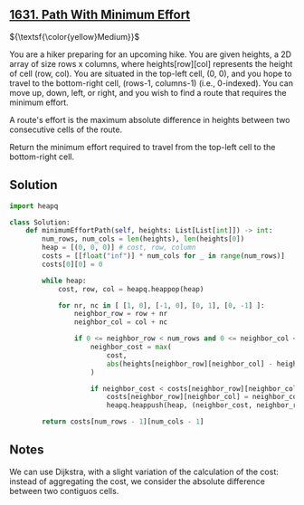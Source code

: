 ## [1631. Path With Minimum Effort](https://leetcode.com/problems/path-with-minimum-effort/)

${\textsf{\color{yellow}Medium}}$

You are a hiker preparing for an upcoming hike. You are given heights, a 2D array of size rows x columns, where heights[row][col] represents the height of cell (row, col). You are situated in the top-left cell, (0, 0), and you hope to travel to the bottom-right cell, (rows-1, columns-1) (i.e., 0-indexed). You can move up, down, left, or right, and you wish to find a route that requires the minimum effort.

A route's effort is the maximum absolute difference in heights between two consecutive cells of the route.

Return the minimum effort required to travel from the top-left cell to the bottom-right cell.

## Solution
```python
import heapq

class Solution:
    def minimumEffortPath(self, heights: List[List[int]]) -> int:
        num_rows, num_cols = len(heights), len(heights[0])
        heap = [(0, 0, 0)] # cost, row, column
        costs = [[float("inf")] * num_cols for _ in range(num_rows)]
        costs[0][0] = 0

        while heap:
            cost, row, col = heapq.heappop(heap)

            for nr, nc in [ [1, 0], [-1, 0], [0, 1], [0, -1] ]:
                neighbor_row = row + nr
                neighbor_col = col + nc

                if 0 <= neighbor_row < num_rows and 0 <= neighbor_col < num_cols:
                    neighbor_cost = max(
                        cost, 
                        abs(heights[neighbor_row][neighbor_col] - heights[row][col])
                    )

                    if neighbor_cost < costs[neighbor_row][neighbor_col]:
                        costs[neighbor_row][neighbor_col] = neighbor_cost
                        heapq.heappush(heap, (neighbor_cost, neighbor_row, neighbor_col))

        return costs[num_rows - 1][num_cols - 1]
```

## Notes
We can use Dijkstra, with a slight variation of the calculation of the cost: instead of aggregating the cost, we consider the absolute difference between two contiguos cells.
